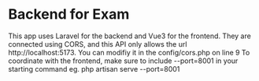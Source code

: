 # Backend for Exam

This app uses Laravel for the backend and Vue3 for the frontend. They are connected using CORS, and this API only allows the url http://localhost:5173. You can modifiy it in the config/cors.php on line 9
To coordinate with the frontend, make sure to include --port=8001 in your starting command
eg. php artisan serve --port=8001
